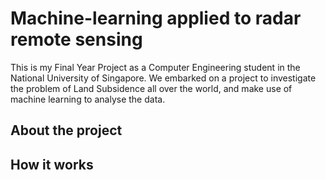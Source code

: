 # Machine-learning applied to radar remote sensing

This is my Final Year Project as a Computer Engineering student in the National University of Singapore. 
We embarked on a project to investigate the problem of Land Subsidence all over the world, and make use of machine learning to analyse the data.

## About the project

## How it works
